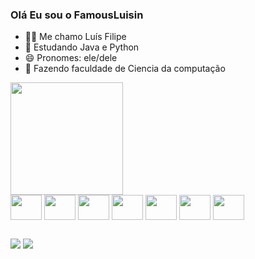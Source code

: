 ### Olá Eu sou o FamousLuisin

- 🧑‍🦱 Me chamo Luís Filipe
- 🌱 Estudando Java e Python
- 😄 Pronomes: ele/dele
- 📖 Fazendo faculdade de Ciencia da computação

<div>
  <a>
    <img height="180em" src="https://github-readme-stats.vercel.app/api/top-langs/?username=FamousLuisin&theme=radical&size_weight=0.5&count_weight=0.5&hide=jupyter%20notebook&layout=compact&langs_count=6">
  </a>
</div>

<div>
  <img align="center" height="40" width="50" src="https://cdn.jsdelivr.net/gh/devicons/devicon@latest/icons/anaconda/anaconda-original.svg" />
  <img align="center" height="40" width="50" src="https://cdn.jsdelivr.net/gh/devicons/devicon@latest/icons/python/python-original.svg" />
  <img align="center" height="40" width="50" src="https://cdn.jsdelivr.net/gh/devicons/devicon@latest/icons/java/java-original.svg" />
  <img align="center" height="40" width="50" src="https://cdn.jsdelivr.net/gh/devicons/devicon@latest/icons/html5/html5-original.svg" />
  <img align="center" height="40" width="50" src="https://cdn.jsdelivr.net/gh/devicons/devicon@latest/icons/css3/css3-original.svg" />
  <img align="center" height="40" width="50" src="https://cdn.jsdelivr.net/gh/devicons/devicon@latest/icons/javascript/javascript-original.svg" />
  <img align="center" height="40" width="50" src="https://cdn.jsdelivr.net/gh/devicons/devicon@latest/icons/go/go-original.svg" />
</div>

##

<div>
  <a href="https://www.linkedin.com/in/luis-filipe-melo-de-miranda-291a90241/" target="_blank"><img src="https://img.shields.io/badge/LinkedIn-0077B5?style=for-the-badge&logo=linkedin&logoColor=white"></a>
  <a href="mailto:lufizinmelo@gmail.com" target="_blank"><img src="https://img.shields.io/badge/Gmail-D14836?style=for-the-badge&logo=gmail&logoColor=white"></a>
 
</div>
